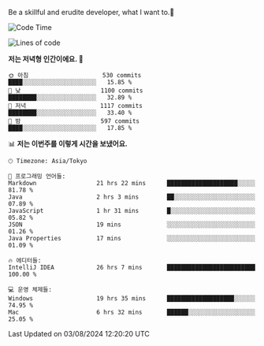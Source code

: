 Be a skillful and erudite developer, what I want to.👶

<!--START_SECTION:waka-->
![Code Time](http://img.shields.io/badge/Code%20Time-1%2C114%20hrs%2025%20mins-blue)

![Lines of code](https://img.shields.io/badge/%EC%A0%80%EB%8A%94%20%EC%97%AC%ED%83%9C%EA%B9%8C%EC%A7%80%20-2.8%20million%20%EC%A4%84%EC%9D%98%20%EC%BD%94%EB%93%9C%EB%A5%BC%20%EC%9E%91%EC%84%B1%ED%96%88%EC%96%B4%EC%9A%94.-blue)

**저는 저녁형 인간이에요. 🦉** 

```text
🌞 아침                     530 commits         ████░░░░░░░░░░░░░░░░░░░░░   15.85 % 
🌆 낮　                     1100 commits        ████████░░░░░░░░░░░░░░░░░   32.89 % 
🌃 저녁                     1117 commits        ████████░░░░░░░░░░░░░░░░░   33.40 % 
🌙 밤　                     597 commits         ████░░░░░░░░░░░░░░░░░░░░░   17.85 % 
```


📊 **저는 이번주를 이렇게 시간을 보냈어요.** 

```text
🕑︎ Timezone: Asia/Tokyo

💬 프로그래밍 언어들: 
Markdown                 21 hrs 22 mins      ████████████████████░░░░░   81.78 % 
Java                     2 hrs 3 mins        ██░░░░░░░░░░░░░░░░░░░░░░░   07.89 % 
JavaScript               1 hr 31 mins        █░░░░░░░░░░░░░░░░░░░░░░░░   05.82 % 
JSON                     19 mins             ░░░░░░░░░░░░░░░░░░░░░░░░░   01.26 % 
Java Properties          17 mins             ░░░░░░░░░░░░░░░░░░░░░░░░░   01.09 % 

🔥 에디터들: 
IntelliJ IDEA            26 hrs 7 mins       █████████████████████████   100.00 % 

💻 운영 체제들: 
Windows                  19 hrs 35 mins      ███████████████████░░░░░░   74.95 % 
Mac                      6 hrs 32 mins       ██████░░░░░░░░░░░░░░░░░░░   25.05 % 
```


 Last Updated on 03/08/2024 12:20:20 UTC
<!--END_SECTION:waka-->
